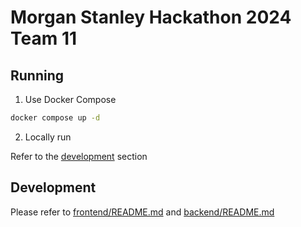 # Morgan Stanley Hackathon 2024 Team 11

## Running

1. Use Docker Compose

```sh
docker compose up -d
```

2. Locally run

Refer to the [development](#development) section

## Development

Please refer to [frontend/README.md](frontend/README.md) and [backend/README.md](backend/README.md)
